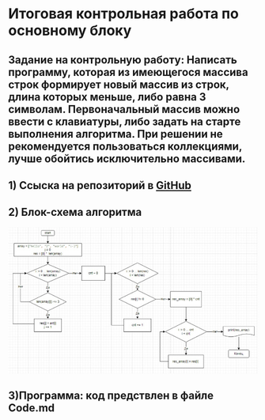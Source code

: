 # Итоговая контрольная работа по основному блоку
## Задание на контрольную работу:  Написать программу, которая из имеющегося массива строк формирует новый массив из строк, длина которых меньше, либо равна 3 символам. Первоначальный массив можно ввести с клавиатуры, либо задать на старте выполнения алгоритма. При решении не рекомендуется пользоваться коллекциями, лучше обойтись исключительно массивами.

## 1) Ссыска на репозиторий в [GitHub]()

## 2) Блок-схема алгоритма
![Изображение схемы](BlockSkhema.jpg)

## 3)Программа: код предствлен в файле Code.md
